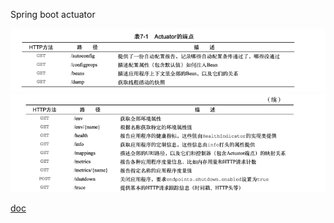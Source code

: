 Spring boot actuator

![img.png](img.png)![img_1.png](img_1.png)


[doc](https://docs.spring.io/spring-boot/docs/current/reference/html/production-ready-features.html#production-ready)